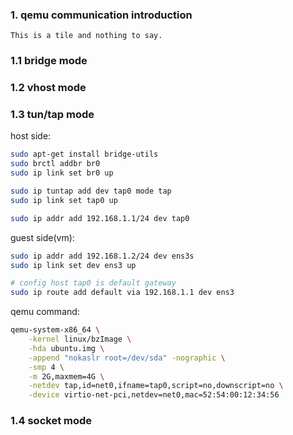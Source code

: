 ### 1. qemu communication introduction

    This is a tile and nothing to say.

### 1.1 bridge mode

### 1.2 vhost mode

### 1.3 tun/tap mode

host side:
```bash
sudo apt-get install bridge-utils
sudo brctl addbr br0
sudo ip link set br0 up

sudo ip tuntap add dev tap0 mode tap
sudo ip link set tap0 up

sudo ip addr add 192.168.1.1/24 dev tap0
```

guest side(vm):
```bash
sudo ip addr add 192.168.1.2/24 dev ens3s
sudo ip link set dev ens3 up

# config host tap0 is default gateway
sudo ip route add default via 192.168.1.1 dev ens3
```

qemu command:
```bash
qemu-system-x86_64 \
    -kernel linux/bzImage \
    -hda ubuntu.img \
    -append "nokaslr root=/dev/sda" -nographic \
    -smp 4 \
    -m 2G,maxmem=4G \
    -netdev tap,id=net0,ifname=tap0,script=no,downscript=no \
    -device virtio-net-pci,netdev=net0,mac=52:54:00:12:34:56
```    

### 1.4 socket mode